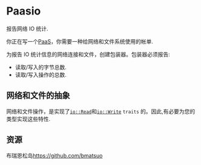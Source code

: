 # Paasio

报告网络 IO 统计.

你正在写一个[PaaS][]，你需要一种给网络和文件系统使用的帐单.

为报告 IO 统计信息的网络连接和文件，创建包装器。包装器必须报告:

- 读取/写入的字节总数.
- 读取/写入操作的总数.

[paas]: http://en.wikipedia.org/wiki/Platform_as_a_service

## 网络和文件的抽象

网络和文件操作，是实现了[`io::Read`][read]和[`io::Write`][write] `traits` 的。因此,有必要为您的类型实现这些特性.

[read]: https://doc.rust-lang.org/std/io/trait.Read.html
[write]: https://doc.rust-lang.org/std/io/trait.Write.html
[help-page]: https://exercism.io/tracks/rust/learning
[modules]: https://doc.rust-lang.org/book/ch07-00-modules.html
[cargo]: https://doc.rust-lang.org/book/ch14-00-more-about-cargo.html
[rust-tests]: https://doc.rust-lang.org/book/ch11-02-running-tests.html

## 资源

布瑞恩松岛<https://github.com/bmatsuo>

